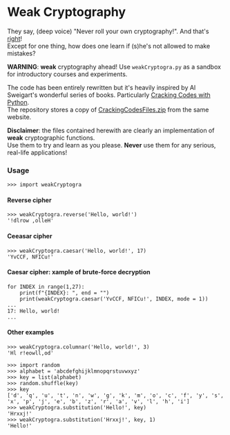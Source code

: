 # Weak Cryptography
They say, (deep voice) "Never roll your own cryptography!". And that's [right](https://www.schneier.com/blog/archives/2015/05/amateurs_produc.html)!</br>
Except for one thing, how does one learn if (s)he's not allowed to make mistakes?

**WARNING**: **weak** cryptography ahead! Use `weakCryptogra.py` as a sandbox for introductory courses and experiments.

The code has been entirely rewritten but it's heavily inspired by Al Sweigart's wonderful series of books. Particularly [Cracking Codes with Python](https://inventwithpython.com/cracking/).<br/>
The repository stores a copy of [CrackingCodesFiles.zip](https://inventwithpython.com/CrackingCodesFiles.zip) from the same website.<br/>

**Disclaimer**: the files contained herewith are clearly an implementation of **weak** cryptographic functions.</br>
Use them to try and learn as you please. **Never** use them for any serious, real-life applications!

### Usage
```
>>> import weakCryptogra
```

#### Reverse cipher
```
>>> weakCryptogra.reverse('Hello, world!')
'!dlrow ,olleH'
```

#### Ceeasar cipher
```
>>> weakCryptogra.caesar('Hello, world!', 17)
'YvCCF, NFICu!'
```

#### Caesar cipher: xample of brute-force decryption
```
for INDEX in range(1,27):
    print(f"{INDEX}: ", end = "")
    print(weakCryptogra.caesar('YvCCF, NFICu!', INDEX, mode = 1))
...
17: Hello, world!
...
```

#### Other examples
```
>>> weakCryptogra.columnar('Hello, world!', 3)
'Hl r!eowll,od'

>>> import random
>>> alphabet = 'abcdefghijklmnopqrstuvwxyz'
>>> key = list(alphabet)
>>> random.shuffle(key)
>>> key
['d', 'q', 'u', 't', 'n', 'w', 'g', 'k', 'm', 'o', 'c', 'f', 'y', 's', 'x', 'p', 'j', 'e', 'b', 'z', 'r', 'a', 'v', 'l', 'h', 'i']
>>> weakCryptogra.substitution('Hello!', key)
'Hrxxj!'
>>> weakCryptogra.substitution('Hrxxj!', key, 1)
'Hello!'
```

